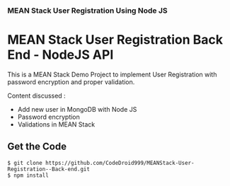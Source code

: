 ### MEAN Stack User Registration Using Node JS

# MEAN Stack User Registration Back End - NodeJS API
This is a MEAN Stack Demo Project to implement User Registration with password encryption and proper validation.

Content discussed :
 - Add new user in MongoDB with Node JS
- Password encryption
- Validations in MEAN Stack

## Get the Code

```
$ git clone https://github.com/CodeDroid999/MEANStack-User-Registration--Back-end.git
$ npm install
```





